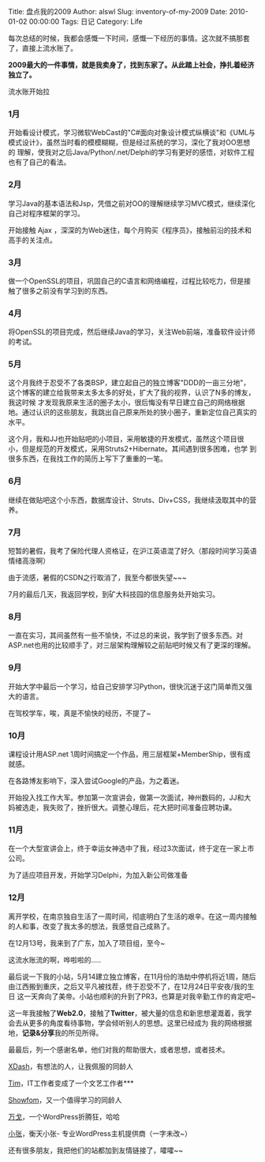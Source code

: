 Title: 盘点我的2009
Author: alswl
Slug: inventory-of-my-2009
Date: 2010-01-02 00:00:00
Tags: 日记
Category: Life

每次总结的时候，我都会感慨一下时间，感慨一下经历的事情。这次就不搞那套了，直接上流水账了。

**2009最大的一件事情，就是我卖身了，找到东家了。从此踏上社会，挣扎着经济独立了。**

流水账开始拉

### 1月

开始看设计模式，学习微软WebCast的"C#面向对象设计模式纵横谈"和《UML与模式设计》，虽然当时看的模模糊糊，但是经过系统的学习，深化了我对OO思想的
理解，使我对之后Java/Python/.net/Delphi的学习有更好的感悟，对软件工程也有了自己的看法。

### 2月

学习Java的基本语法和Jsp，凭借之前对OO的理解继续学习MVC模式，继续深化自己对程序框架的学习。

开始接触 Ajax ，深深的为Web迷住，每个月购买《程序员》，接触前沿的技术和高手的关注点。

### 3月

做一个OpenSSL的项目，巩固自己的C语言和网络编程，过程比较吃力，但是接触了很多之前没有学习到的东西。

### 4月

将OpenSSL的项目完成，然后继续Java的学习，关注Web前端，准备软件设计师的考试。

### 5月

这个月我终于忍受不了各类BSP，建立起自己的独立博客"DDD的一亩三分地"，这个博客的建立给我带来太多太多的好处，扩大了我的视界，认识了N多的博友，我这时候
才发现我原来生活的圈子太小，很后悔没有早日建立自己的网络根据地。通过认识的这些朋友，我跳出自己原来所处的狭小圈子，重新定位自己真实的水平。

这个月，我和JJ也开始贴吧的小项目，采用敏捷的开发模式，虽然这个项目很小，但是规范的开发模式，采用Struts2+Hibernate。其间遇到很多困难，也学
到很多东西，在我找工作的简历上写下了重重的一笔。

### 6月

继续在做贴吧这个小东西，数据库设计、Struts、Div+CSS，我继续汲取其中的营养。

### 7月

短暂的暑假，我考了保险代理人资格证，在沪江英语混了好久（那段时间学习英语情绪高涨啊）

由于流感，暑假的CSDN之行取消了，我至今都很失望~~~

7月的最后几天，我返回学校，到矿大科技园的信息服务处开始实习。

### 8月

一直在实习，其间虽然有一些不愉快，不过总的来说，我学到了很多东西。对ASP.net也用的比较顺手了，对三层架构理解较之前贴吧时候又有了更深的理解。

### 9月

开始大学中最后一个学习，给自己安排学习Python，很快沉迷于这门简单而又强大的语言。

在驾校学车，唉，真是不愉快的经历，不提了~

### 10月

课程设计用ASP.net 1周时间搞定一个作品，用三层框架+MemberShip，很有成就感。

在各路博友影响下，深入尝试Google的产品，为之着迷。

开始投入找工作大军。参加第一次宣讲会，做第一次面试，神州数码的，JJ和大妈被选走，我失败了，挫折很大。调整心理后，花大把时间准备应聘功课。

### 11月

在一个大型宣讲会上，终于幸运女神选中了我，经过3次面试，终于定在一家上市公司。

为了适应项目开发，开始学习Delphi，为加入新公司做准备

### 12月

离开学校，在南京独自生活了一周时间，彻底明白了生活的艰辛。在这一周内接触的人和事，改变了我太多的想法，我感觉自己成熟了。

在12月13号，我来到了广东，加入了项目组，至今~

这流水账流的啊，哗啦啦的.....

最后说一下我的小站，5月14建立独立博客，在11月份的浩劫中停机将近1周，随后由江西搬到重庆，之后又平凡被找茬，终于忍受不了，在12月24日平安夜/我的生日
这一天奔向了美帝。小站也顺利的升到了PR3，也算是对我辛勤工作的肯定吧~

这一年我接触了**Web2.0**，接触了**Twitter**，被大量的信息和新思想灌溉着，我学会去从更多的角度看待事物，学会倾听别人的思想。这里已经成为
我的网络根据地，**记录&分享**我的所见所得。

最最后，列一个感谢名单，他们对我的帮助很大，或者思想，或者技术。

[XDash](http://www.fanbing.net)，有想法的人，让我佩服的同龄人

[Tim](http://xirang.us/)，IT工作者变成了一个文艺工作者***

[Showfom](http://zou.lu)，又一个值得学习的同龄人

[万戈](http://wange.im)，一个WordPress折腾狂，哈哈

[小张](http://hengtian.org/)，衡天小张- 专业WordPress主机提供商（一字未改~）

还有很多朋友，我把他们的站都加到友情链接了，嚯嚯~~

